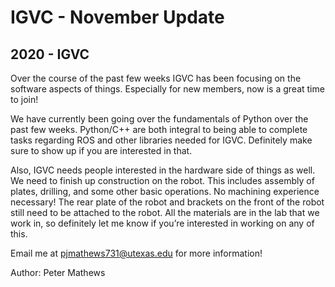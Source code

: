# IGVC - November Update
## 2020 - IGVC

Over the course of the past few weeks IGVC has been focusing on the software aspects of things. Especially for new members, now is a great time to join!

We have currently been going over the fundamentals of Python over the past few weeks. Python/C++ are both integral to being able to complete tasks regarding ROS and other libraries needed for IGVC. Definitely make sure to show up if you are interested in that.

Also, IGVC needs people interested in the hardware side of things as well. We need to finish up construction on the robot. This includes assembly of plates, drilling, and some other basic operations. No machining experience necessary! The rear plate of the robot and brackets on the front of the robot still need to be attached to the robot. All the materials are in the lab that we work in, so definitely let me know if you’re interested in working on any of this.

Email me at [pjmathews731@utexas.edu](mailto:pjmathews731@utexas.edu) for more information!

Author: Peter Mathews
